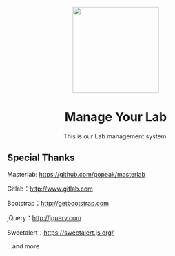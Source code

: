 
<p align="center">
  <a href="http://www.masterlab.vip ">
    <img width="200" src="http://www.masterlab.vip/Images/logo_orange.png">
  </a>
</p>

<h1 align="center">Manage Your Lab </h1>

<div align="center">

This is our Lab management system.

</div>



## **Special Thanks**

Masterlab: https://github.com/gopeak/masterlab 

Gitlab：http://www.gitlab.com

Bootstrap：http://getbootstrap.com

jQuery：http://jquery.com

Sweetalert：https://sweetalert.js.org/

...and more
